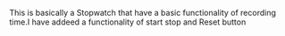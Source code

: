 This is basically a Stopwatch that have a basic functionality of recording time.I have addeed a functionality of start stop and Reset button
